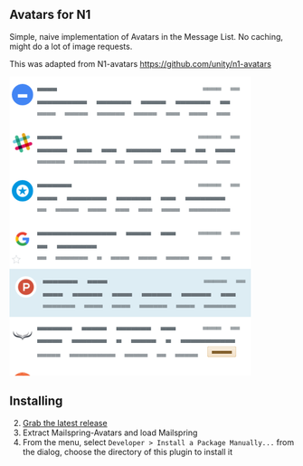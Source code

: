 ## Avatars for N1

Simple, naive implementation of Avatars in the Message List.
No caching, might do a lot of image requests.

This was adapted from N1-avatars https://github.com/unity/n1-avatars

![Screenshot](screenshot.png)

## Installing

2. [Grab the latest release](https://github.com/emadow/mailspring-avatars/releases)
3. Extract Mailspring-Avatars and load Mailspring
4. From the menu, select `Developer > Install a Package Manually...` from the dialog, choose the directory of this plugin to install it
